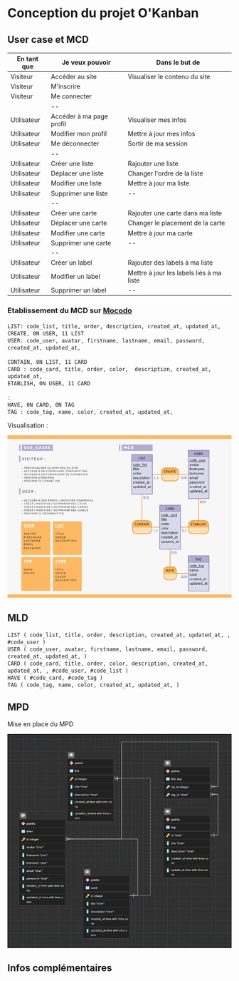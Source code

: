 # Conception du projet O'Kanban

## User case et MCD

|        En tant que        |Je veux pouvoir |Dans le but de|
|----------------|-------------------------------|-----------------------------|
|Visiteur|   Accéder au site    |Visualiser le contenu du site            |
|Visiteur|   M'inscrire     |           |
|Visiteur|	Me connecter ||
||--||--|
|Utilisateur|Accéder à ma page profil |Visualiser mes infos|
|Utilisateur|Modifier mon profil |Mettre à jour mes infos|
|Utilisateur|Me déconnecter |Sortir de ma session|
||--||--|
|Utilisateur|Créer une liste| Rajouter une liste|
|Utilisateur|Déplacer une liste| Changer l'ordre de la liste |
|Utilisateur|Modifier une liste|Mettre à jour ma liste|
|Utilisateur|Supprimer une liste|--|
||--||--|
|Utilisateur|Créer une carte| Rajouter une carte dans ma liste|
|Utilisateur|Déplacer une carte| Changer le placement de la carte |
|Utilisateur|Modifier une carte|Mettre à jour ma carte|
|Utilisateur|Supprimer une carte|--|
||--||--|
|Utilisateur|Créer un label| Rajouter des labels à ma liste |
|Utilisateur|Modifier un label|Mettre à jour les labels liés à ma liste|
|Utilisateur|Supprimer un label|--|


### Etablissement du MCD sur [Mocodo](http://mocodo.wingi.net/)

```
LIST: code_list, title, order, description, created_at, updated_at,
CREATE, 0N USER, 11 LIST
USER: code_user, avatar, firstname, lastname, email, password, created_at, updated_at,

CONTAIN, 0N LIST, 11 CARD
CARD : code_card, title, order, color,  description, created_at, updated_at,
ETABLISH, 0N USER, 11 CARD

:
HAVE, 0N CARD, 0N TAG
TAG : code_tag, name, color, created_at, updated_at,
```

Visualisation :

![MCD](./images/mcd.png)

## MLD

```
LIST ( code_list, title, order, description, created_at, updated_at, , #code_user )
USER ( code_user, avatar, firstname, lastname, email, password, created_at, updated_at, )
CARD ( code_card, title, order, color, description, created_at, updated_at, , #code_user, #code_list )
HAVE ( #code_card, #code_tag )
TAG ( code_tag, name, color, created_at, updated_at, )
```

## MPD

Mise en place du MPD 

![MPD](./images/mpd.png)

## Infos complémentaires

